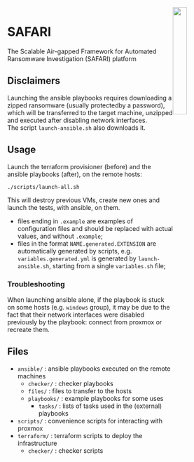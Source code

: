 <img style="float:right;" src="icon.png?raw=true" width="25%">

# SAFARI
The Scalable Air-gapped Framework for Automated Ransomware Investigation (SAFARI) platform

## Disclaimers

Launching the ansible playbooks requires downloading a zipped ransomware (usually protectedby a password), which will be transferred to the target machine, unzipped and executed after disabling network interfaces.  
The script `launch-ansible.sh` also downloads it.  

## Usage

Launch the terraform provisioner (before) and the ansible playbooks (after), on the remote hosts:
```bash
./scripts/launch-all.sh
```
This will destroy previous VMs, create new ones and launch the tests, with ansible, on them.  



*	files ending in `.example` are examples of configuration files and should be replaced with actual values, and without `.example`;
*	files in the format `NAME.generated.EXTENSION` are automatically generated by scripts, e.g. `variables.generated.yml` is generated by `launch-ansible.sh`, starting from a single `variables.sh` file;

### Troubleshooting

When launching ansible alone, if the playbook is stuck on some hosts (e.g. `windows` group), it may be due to the fact that their network interfaces were disabled previously by the playbook: connect from proxmox or recreate them.  

## Files

*	`ansible/` : ansible playbooks executed on the remote machines
	*	`checker/` : checker playbooks
	*	`files/` : files to transfer to the hosts
	*	`playbooks/` : example playbooks for some uses
		*	`tasks/` : lists of tasks used in the (external) playbooks
*	`scripts/` : convenience scripts for interacting with proxmox
*	`terraform/` : terraform scripts to deploy the infrastructure
	*	`checker/` : checker scripts

